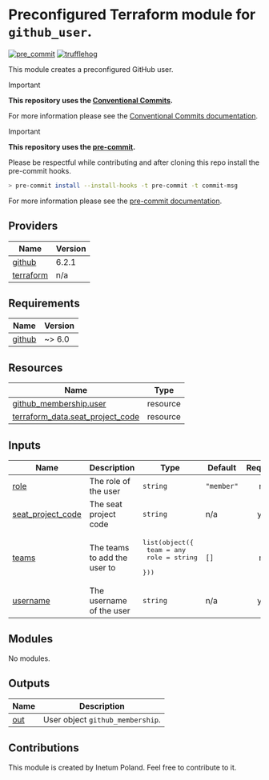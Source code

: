 # Preconfigured Terraform module for `github_user`.

[![pre_commit](https://github.com/Inetum-Poland/tf-module-github-user/actions/workflows/pre_commit.yml/badge.svg)](https://github.com/Inetum-Poland/tf-module-github-user/actions/workflows/pre_commit.yml) [![trufflehog](https://github.com/Inetum-Poland/tf-module-github-user/actions/workflows/trufflehog.yaml/badge.svg)](https://github.com/Inetum-Poland/tf-module-github-user/actions/workflows/trufflehog.yaml)

This module creates a preconfigured GitHub user.

> [!IMPORTANT]
> __This repository uses the [Conventional Commits](https://www.conventionalcommits.org/).__
>
> For more information please see the [Conventional Commits documentation](https://www.conventionalcommits.org/en/v1.0.0/#summary).

> [!IMPORTANT]
> __This repository uses the [pre-commit](https://pre-commit.com/).__
>
> Please be respectful while contributing and after cloning this repo install the pre-commit hooks.
> ```bash
> > pre-commit install --install-hooks -t pre-commit -t commit-msg
> ```
> For more information please see the [pre-commit documentation](https://pre-commit.com/).

<!-- BEGIN_AUTOMATED_TF_DOCS_BLOCK -->
## Providers

| Name | Version |
|------|---------|
| <a name="provider_github"></a> [github](#provider\_github) | 6.2.1 |
| <a name="provider_terraform"></a> [terraform](#provider\_terraform) | n/a |

## Requirements

| Name | Version |
|------|---------|
| <a name="requirement_github"></a> [github](#requirement\_github) | ~> 6.0 |

## Resources

| Name | Type |
|------|------|
| [github_membership.user](https://registry.terraform.io/providers/integrations/github/latest/docs/resources/membership) | resource |
| [terraform_data.seat_project_code](https://registry.terraform.io/providers/hashicorp/terraform/latest/docs/resources/data) | resource |

## Inputs

| Name | Description | Type | Default | Required |
|------|-------------|------|---------|:--------:|
| <a name="input_role"></a> [role](#input\_role) | The role of the user | `string` | `"member"` | no |
| <a name="input_seat_project_code"></a> [seat\_project\_code](#input\_seat\_project\_code) | The seat project code | `string` | n/a | yes |
| <a name="input_teams"></a> [teams](#input\_teams) | The teams to add the user to | <pre>list(object({<br>    team = any<br>    role = string<br>  }))</pre> | `[]` | no |
| <a name="input_username"></a> [username](#input\_username) | The username of the user | `string` | n/a | yes |

## Modules

No modules.

## Outputs

| Name | Description |
|------|-------------|
| <a name="output_out"></a> [out](#output\_out) | User object `github_membership`. |
<!-- END_AUTOMATED_TF_DOCS_BLOCK -->

## Contributions

This module is created by Inetum Poland. Feel free to contribute to it.
